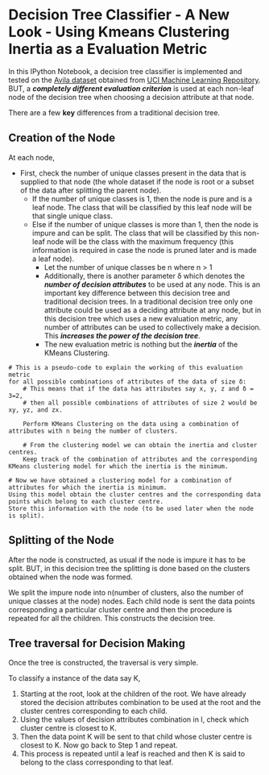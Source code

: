 # Decision Tree Classifier - A New Look - Using Kmeans Clustering Inertia as a Evaluation Metric

In this IPython Notebook, a decision tree classifier is implemented and tested on the [Avila dataset](https://archive.ics.uci.edu/ml/datasets/Avila) obtained from [UCI Machine Learning Repository](https://archive.ics.uci.edu/ml/index.php). BUT, a ***completely different evaluation criterion*** is used at each non-leaf node of the decision tree when choosing a decision attribute at that node.

There are a few **key** differences from a traditional decision tree.

## Creation of the Node

At each node, 
*   First, check the number of unique classes present in the data that is supplied to that node (the whole dataset if the node is root or a subset of the data after splitting the parent node).
    *   If the number of unique classes is 1, then the node is pure and is a leaf node. The class that will be classified by this leaf node will be that single unique class.
    *   Else if the number of unique classes is more than 1, then the node is impure and can be split. The class that will be classified by this non-leaf node will be the class with the maximum frequency (this information is required in case the node is pruned later and is made a leaf node).
        *    Let the number of unique classes be n where n > 1
        *    Additionally, there is another parameter δ which denotes the ***number of decision attributes*** to be used at any node. This is an important key difference between this decision tree and traditional decision trees. In a traditional decision tree only one attribute could be used as a deciding attribute at any node, but in this decision tree which uses a new evaluation metric, any number of attributes can be used to collectively make a decision. This ***increases the power of the decision tree***.  
        *    The new evaluation metric is nothing but the ***inertia*** of the KMeans Clustering.

```
# This is a pseudo-code to explain the working of this evaluation metric
for all possible combinations of attributes of the data of size δ:
    # This means that if the data has attributes say x, y, z and δ = 3=2,
    # then all possible combinations of attributes of size 2 would be xy, yz, and zx.

    Perform KMeans Clustering on the data using a combination of attributes with n being the number of clusters.

    # From the clustering model we can obtain the inertia and cluster centres.
    Keep track of the combination of attributes and the corresponding KMeans clustering model for which the inertia is the minimum.

# Now we have obtained a clustering model for a combination of attributes for which the inertia is minimum.
Using this model obtain the cluster centres and the corresponding data points which belong to each cluster centre.
Store this information with the node (to be used later when the node is split).
```

## Splitting of the Node

After the node is constructed, as usual if the node is impure it has to be split. BUT, in this decision tree the splitting is done based on the clusters obtained when the node was formed.

We split the impure node into n(number of clusters, also the number of unique classes at the node) nodes. Each child node is sent the data points corresponding a particular cluster centre and then the procedure is repeated for all the children. This constructs the decision tree. 

## Tree traversal for Decision Making

Once the tree is constructed, the traversal is very simple.

To classify a instance of the data say K,

1.   Starting at the root, look at the children of the root. We have already stored the decision attributes combination to be used at the root and the cluster centres corresponding to each child.
2.   Using the values of decision attributes combination in I, check which cluster centre is closest to K.
3.   Then the data point K will be sent to that child whose cluster centre is closest to K. Now go back to Step 1 and repeat.
4.   This process is repeated until a leaf is reached and then K is said to belong to the class corresponding to that leaf.
